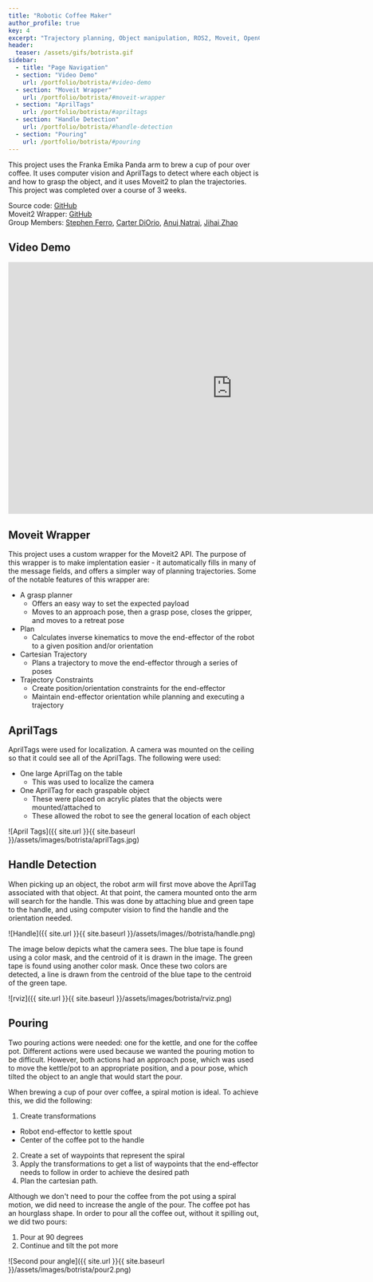 ```yaml
---
title: "Robotic Coffee Maker"
author_profile: true
key: 4
excerpt: "Trajectory planning, Object manipulation, ROS2, Moveit, OpenCV"
header:
  teaser: /assets/gifs/botrista.gif
sidebar:
  - title: "Page Navigation"
  - section: "Video Demo"
    url: /portfolio/botrista/#video-demo
  - section: "Moveit Wrapper"
    url: /portfolio/botrista/#moveit-wrapper
  - section: "AprilTags"
    url: /portfolio/botrista/#apriltags
  - section: "Handle Detection"
    url: /portfolio/botrista/#handle-detection
  - section: "Pouring"
    url: /portfolio/botrista/#pouring
---
```

This project uses the Franka Emika Panda arm to brew a cup of pour over coffee. It uses computer vision and AprilTags to detect where each object is and how to grasp the object, and it uses Moveit2 to plan the trajectories. This project was completed over a course of 3 weeks.

Source code: [GitHub](https://github.com/kylew239/Botrista-Robotic-Coffee-Maker)\
Moveit2 Wrapper: [GitHub](https://github.com/kylew239/Moveit2-Wrapper)\
Group Members: [Stephen Ferro](scferro.github.io), [Carter DiOrio](www.cdiorio.dev), [Anuj Natraj](https://anujn9.github.io/), [Jihai Zhao](https://jihaizhao.github.io/)

## Video Demo
<iframe width="897" height="505" src="https://www.youtube.com/embed/INRJ8Y_SD4U" title="Making Coffee with a Robot Arm: Botrista" frameborder="0" allow="accelerometer; autoplay; clipboard-write; encrypted-media; gyroscope; picture-in-picture; web-share" allowfullscreen></iframe>


## Moveit Wrapper
This project uses a custom wrapper for the Moveit2 API. The purpose of this wrapper is to make implentation easier - it automatically fills in many of the message fields, and offers a simpler way of planning trajectories. Some of the notable features of this wrapper are:

- A grasp planner
  - Offers an easy way to set the expected payload
  - Moves to an approach pose, then a grasp pose, closes the gripper, and moves to a retreat pose
- Plan
  - Calculates inverse kinematics to move the end-effector of the robot to a given position and/or orientation
- Cartesian Trajectory
  - Plans a trajectory to move the end-effector through a series of poses
- Trajectory Constraints
  - Create position/orientation constraints for the end-effector
  - Maintain end-effector orientation while planning and executing a trajectory


## AprilTags
AprilTags were used for localization. A camera was mounted on the ceiling so that it could see all of the AprilTags. The following were used:

- One large AprilTag on the table
  - This was used to localize the camera
- One AprilTag for each graspable object
  - These were placed on acrylic plates that the objects were mounted/attached to
  - These allowed the robot to see the general location of each object

![April Tags]({{ site.url }}{{ site.baseurl }}/assets/images/botrista/aprilTags.jpg)


## Handle Detection
When picking up an object, the robot arm will first move above the AprilTag associated with that object. At that point, the camera mounted onto the arm will search for the handle. This was done by attaching blue and green tape to the handle, and using computer vision to find the handle and the orientation needed.

![Handle]({{ site.url }}{{ site.baseurl }}/assets/images//botrista/handle.png)

The image below depicts what the camera sees. The blue tape is found using a color mask, and the centroid of it is drawn in the image. The green tape is found using another color mask. Once these two colors are detected, a line is drawn from the centroid of the blue tape to the centroid of the green tape.

![rviz]({{ site.url }}{{ site.baseurl }}/assets/images/botrista/rviz.png)


## Pouring
Two pouring actions were needed: one for the kettle, and one for the coffee pot. Different actions were used because we wanted the pouring motion to be difficult. However, both actions had an approach pose, which was used to move the kettle/pot to an appropriate position, and a pour pose, which tilted the object to an angle that would start the pour.

When brewing a cup of pour over coffee, a spiral motion is ideal. To achieve this, we did the following:
1. Create transformations
  * Robot end-effector to kettle spout
  * Center of the coffee pot to the handle
2. Create a set of waypoints that represent the spiral
3. Apply the transformations to get a list of waypoints that the end-effector needs to follow in order to achieve the desired path
4. Plan the cartesian path.

Although we don't need to pour the coffee from the pot using a spiral motion, we did need to increase the angle of the pour. The coffee pot has an hourglass shape. In order to pour all the coffee out, without it spilling out, we did two pours:
1. Pour at 90 degrees
2. Continue and tilt the pot more

![Second pour angle]({{ site.url }}{{ site.baseurl }}/assets/images/botrista/pour2.png)